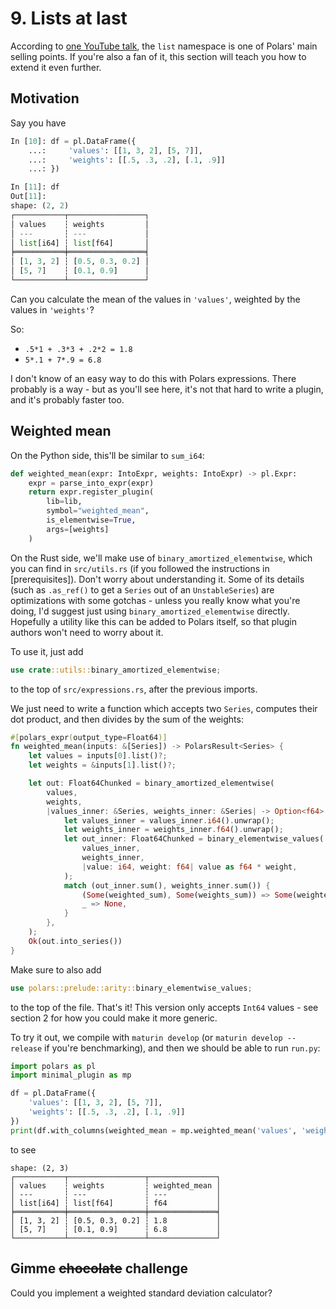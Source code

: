 # 9. Lists at last

According to [one YouTube talk](https://youtu.be/u5mIDz5ldmI?si=4AtnyyAwdVk33bYu),
the `list` namespace is one of Polars' main selling points.
If you're also a fan of it, this section will teach you how to extend it even further.

## Motivation

Say you have
```python
In [10]: df = pl.DataFrame({
    ...:     'values': [[1, 3, 2], [5, 7]],
    ...:     'weights': [[.5, .3, .2], [.1, .9]]
    ...: })

In [11]: df
Out[11]:
shape: (2, 2)
┌───────────┬─────────────────┐
│ values    ┆ weights         │
│ ---       ┆ ---             │
│ list[i64] ┆ list[f64]       │
╞═══════════╪═════════════════╡
│ [1, 3, 2] ┆ [0.5, 0.3, 0.2] │
│ [5, 7]    ┆ [0.1, 0.9]      │
└───────────┴─────────────────┘
```

Can you calculate the mean of the values in `'values'`, weighted by the values in `'weights'`?

So:

- `.5*1 + .3*3 + .2*2 = 1.8`
- `5*.1 + 7*.9 = 6.8`

I don't know of an easy way to do this with Polars expressions. There probably is a way - but
as you'll see here, it's not that hard to write a plugin, and it's probably faster too.

## Weighted mean

On the Python side, this'll be similar to `sum_i64`:

```python
def weighted_mean(expr: IntoExpr, weights: IntoExpr) -> pl.Expr:
    expr = parse_into_expr(expr)
    return expr.register_plugin(
        lib=lib,
        symbol="weighted_mean",
        is_elementwise=True,
        args=[weights]
    )
```

On the Rust side, we'll make use of `binary_amortized_elementwise`, which you
can find in `src/utils.rs` (if you followed the instructions in [prerequisites]).
Don't worry about understanding it.
Some of its details (such as `.as_ref()` to get a `Series` out of an `UnstableSeries`) are
optimizations with some gotchas - unless you really know what you're doing, I'd suggest
just using `binary_amortized_elementwise` directly. Hopefully a utility like this
can be added to Polars itself, so that plugin authors won't need to worry about it.

To use it, just add
```rust
use crate::utils::binary_amortized_elementwise;
```
to the top of `src/expressions.rs`, after the previous imports.

We just need to write a function which accepts two `Series`, computes their dot product, and then
divides by the sum of the weights:

```rust
#[polars_expr(output_type=Float64)]
fn weighted_mean(inputs: &[Series]) -> PolarsResult<Series> {
    let values = inputs[0].list()?;
    let weights = &inputs[1].list()?;

    let out: Float64Chunked = binary_amortized_elementwise(
        values,
        weights,
        |values_inner: &Series, weights_inner: &Series| -> Option<f64> {
            let values_inner = values_inner.i64().unwrap();
            let weights_inner = weights_inner.f64().unwrap();
            let out_inner: Float64Chunked = binary_elementwise_values(
                values_inner,
                weights_inner,
                |value: i64, weight: f64| value as f64 * weight,
            );
            match (out_inner.sum(), weights_inner.sum()) {
                (Some(weighted_sum), Some(weights_sum)) => Some(weighted_sum / weights_sum),
                _ => None,
            }
        },
    );
    Ok(out.into_series())
}
```
Make sure to also add

```rust
use polars::prelude::arity::binary_elementwise_values;
```

to the top of the file. That's it! This version only accepts `Int64` values - see section 2 for
how you could make it more generic.

To try it out, we compile with `maturin develop` (or `maturin develop --release` if you're 
benchmarking), and then we should be able to run `run.py`:

```python
import polars as pl
import minimal_plugin as mp

df = pl.DataFrame({
    'values': [[1, 3, 2], [5, 7]],
    'weights': [[.5, .3, .2], [.1, .9]]
})
print(df.with_columns(weighted_mean = mp.weighted_mean('values', 'weights')))
```
to see
```
shape: (2, 3)
┌───────────┬─────────────────┬───────────────┐
│ values    ┆ weights         ┆ weighted_mean │
│ ---       ┆ ---             ┆ ---           │
│ list[i64] ┆ list[f64]       ┆ f64           │
╞═══════════╪═════════════════╪═══════════════╡
│ [1, 3, 2] ┆ [0.5, 0.3, 0.2] ┆ 1.8           │
│ [5, 7]    ┆ [0.1, 0.9]      ┆ 6.8           │
└───────────┴─────────────────┴───────────────┘
```

## Gimme ~~chocolate~~ challenge

Could you implement a weighted standard deviation calculator?
